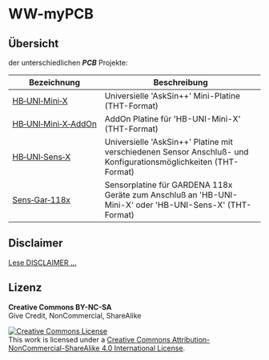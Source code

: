 # WW-myPCB

## Übersicht

der unterschiedlichen <b>_PCB_</b> Projekte:

| **Bezeichnung** | **Beschreibung** |
| --- | --- |
| [HB‑UNI‑Mini‑X](./PCB_HB-UNI-Mini-X/README.md "Zeigen ...") | Universielle 'AskSin++' Mini-Platine (THT-Format) |
| [HB‑UNI‑Mini‑X‑AddOn](./PCB_HB-UNI-Mini-X-AddOn/README.md "Zeigen ...") | AddOn Platine für 'HB-UNI-Mini-X' (THT-Format) |
| [HB‑UNI‑Sens‑X](./PCB_HB-UNI-Sens-X/README.md "Zeigen ...") | Universielle 'AskSin++' Platine mit verschiedenen Sensor Anschluß- und Konfigurationsmöglichkeiten (THT-Format) |
| [Sens‑Gar‑118x](./PCB_Sens-Gar-118x/README.md "Zeigen ...") | Sensorplatine für GARDENA 118x Geräte zum Anschluß an 'HB-UNI-Mini-X' oder 'HB-UNI-Sens-X' (THT-Format) |

## Disclaimer
[Lese DISCLAIMER ...](DISCLAIMER.md "Lesen ...")

## Lizenz

**Creative Commons BY-NC-SA**<br>
Give Credit, NonCommercial, ShareAlike

<a rel="license" href="http://creativecommons.org/licenses/by-nc-sa/4.0/"><img alt="Creative Commons License" style="border-width:0" src="https://i.creativecommons.org/l/by-nc-sa/4.0/88x31.png" /></a><br />This work is licensed under a <a rel="license" href="http://creativecommons.org/licenses/by-nc-sa/4.0/">Creative Commons Attribution-NonCommercial-ShareAlike 4.0 International License</a>.
